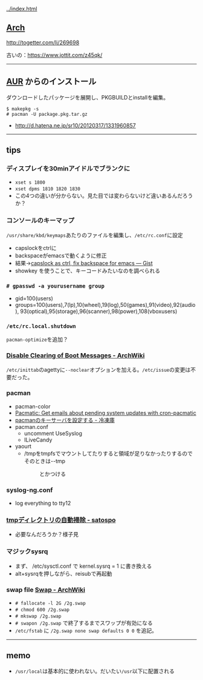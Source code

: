 [../index.html](../index.html)

## [Arch](https://wiki.archlinux.org/index.php/Main_Page)

<http://togetter.com/li/269698>

古いの：<https://www.jottit.com/z45qk/>

***
## [AUR](https://wiki.archlinux.org/index.php/AUR) からのインストール
ダウンロードしたパッケージを展開し、PKGBUILDとinstallを編集。

    $ makepkg -s
    # pacman -U package.pkg.tar.gz

* <http://d.hatena.ne.jp/sr10/20120317/1331960857>

***
## tips

### ディスプレイを30minアイドルでブランクに
* `xset s 1800`
* `xset dpms 1810 1820 1830`
* この4つの違いが分からない。見た目では変わらないけど違いあるんだろうか？

### コンソールのキーマップ
`/usr/share/kbd/keymaps`あたりのファイルを編集し、`/etc/rc.conf`に設定

* capslockをctrlに
* backspaceがemacsで動くように修正
* 結果→[capslock as ctrl, fix backspace for emacs — Gist](https://gist.github.com/2007521)
* showkey を使うことで、キーコードみたいなのを調べられる

### `# gpasswd -a yourusername group`

* gid=100(users)
* groups=100(users),7(lp),10(wheel),19(log),50(games),91(video),92(audio),
93(optical),95(storage),96(scanner),98(power),108(vboxusers)

### `/etc/rc.local.shutdown`
`pacman-optimize`を追加？

### [Disable Clearing of Boot Messages - ArchWiki](https://wiki.archlinux.org/index.php/Disable_Clearing_of_Boot_Messages#Disable_clearing_by_getty)
`/etc/inittab`のagettyに`--noclear`オプションを加える。`/etc/issue`の変更は不要だった。

### pacman
* pacman-color
* [Pacmatic: Get emails about pending system updates with cron-pacmatic](http://kmkeen.com/pacmatic/index.html)
* [pacmanのキーサーバを設定する - 冷凍庫](http://d.hatena.ne.jp/sr10/20120311/1331446584)
* pacman.conf
    * uncomment UseSyslog
    * ILiveCandy
* yaourt
    * /tmpをtmpfsでマウントしてたりすると領域が足りなかったりするのでそのときは--tmp <dir>とかつける

### syslog-ng.conf
* log everything to tty12

### [tmpディレクトリの自動掃除 - satospo](http://satospo.sakura.ne.jp/blog_archives/tech/linux/tmp.html)
* 必要なんだろうか？様子見

### マジックsysrq
* まず、 /etc/sysctl.conf で kernel.sysrq = 1 に書き換える
* alt+sysrqを押しながら、reisubで再起動

### swap file [Swap - ArchWiki](https://wiki.archlinux.org/index.php/Swap#Swap_file)
* `# fallocate -l 2G /2g.swap`
* `# chmod 600 /2g.swap`
* `# mkswap /2g.swap`
* `# swapon /2g.swap` で終了するまでスワップが有効になる
* `/etc/fstab` に `/2g.swap none swap defaults 0 0` を追記。

***

## memo
* `/usr/local`は基本的に使われない。だいたい`/usr`以下に配置される

